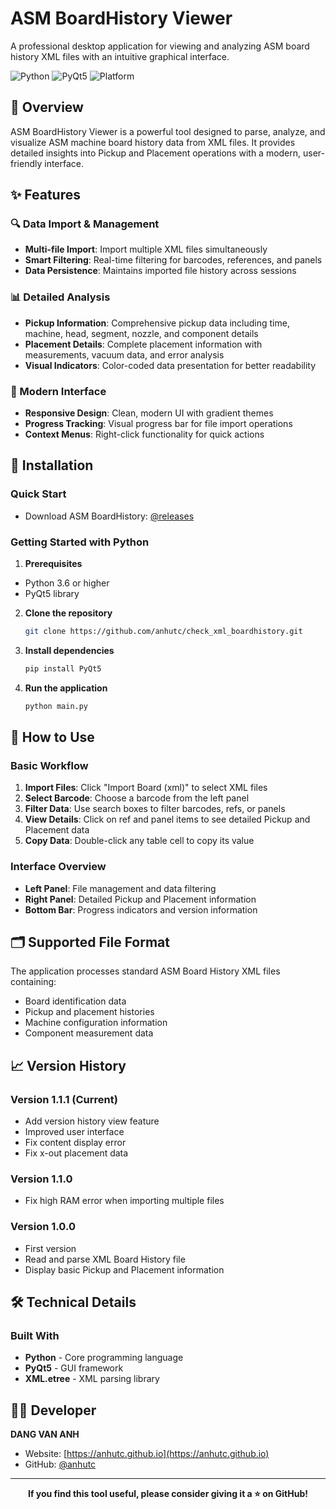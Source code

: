 # ASM BoardHistory Viewer

A professional desktop application for viewing and analyzing ASM board history XML files with an intuitive graphical interface.

![Python](https://img.shields.io/badge/Python-3.6+-blue.svg)
![PyQt5](https://img.shields.io/badge/PyQt5-5.15+-green.svg)
![Platform](https://img.shields.io/badge/Platform-Windows%20|%20Linux%20|%20macOS-lightgrey.svg)

## 📖 Overview

ASM BoardHistory Viewer is a powerful tool designed to parse, analyze, and visualize ASM machine board history data from XML files. It provides detailed insights into Pickup and Placement operations with a modern, user-friendly interface.

## ✨ Features

### 🔍 Data Import & Management
- **Multi-file Import**: Import multiple XML files simultaneously
- **Smart Filtering**: Real-time filtering for barcodes, references, and panels
- **Data Persistence**: Maintains imported file history across sessions

### 📊 Detailed Analysis
- **Pickup Information**: Comprehensive pickup data including time, machine, head, segment, nozzle, and component details
- **Placement Details**: Complete placement information with measurements, vacuum data, and error analysis
- **Visual Indicators**: Color-coded data presentation for better readability

### 🎨 Modern Interface
- **Responsive Design**: Clean, modern UI with gradient themes
- **Progress Tracking**: Visual progress bar for file import operations
- **Context Menus**: Right-click functionality for quick actions

## 🚀 Installation

### Quick Start
- Download ASM BoardHistory: [@releases](https://github.com/anhutc/check_xml_boardhistory/releases)

### Getting Started with Python
1. **Prerequisites**
- Python 3.6 or higher
- PyQt5 library
2. **Clone the repository**
   ```bash
   git clone https://github.com/anhutc/check_xml_boardhistory.git
   ```

3. **Install dependencies**
   ```bash
   pip install PyQt5
   ```

4. **Run the application**
   ```bash
   python main.py
   ```

## 📖 How to Use

### Basic Workflow
1. **Import Files**: Click "Import Board (xml)" to select XML files
2. **Select Barcode**: Choose a barcode from the left panel
3. **Filter Data**: Use search boxes to filter barcodes, refs, or panels
4. **View Details**: Click on ref and panel items to see detailed Pickup and Placement data
5. **Copy Data**: Double-click any table cell to copy its value

### Interface Overview
- **Left Panel**: File management and data filtering
- **Right Panel**: Detailed Pickup and Placement information
- **Bottom Bar**: Progress indicators and version information

## 🗂️ Supported File Format

The application processes standard ASM Board History XML files containing:
- Board identification data
- Pickup and placement histories
- Machine configuration information
- Component measurement data

## 📈 Version History

### Version 1.1.1 (Current)
- Add version history view feature
- Improved user interface
- Fix content display error
- Fix x-out placement data

### Version 1.1.0
- Fix high RAM error when importing multiple files

### Version 1.0.0
- First version
- Read and parse XML Board History file
- Display basic Pickup and Placement information

## 🛠️ Technical Details

### Built With
- **Python** - Core programming language
- **PyQt5** - GUI framework
- **XML.etree** - XML parsing library

## 👨‍💻 Developer

**DANG VAN ANH**  
- Website: [https://anhutc.github.io](https://anhutc.github.io)
- GitHub: [@anhutc](https://github.com/anhutc)

---

<div align="center">

**If you find this tool useful, please consider giving it a ⭐ on GitHub!**

</div>